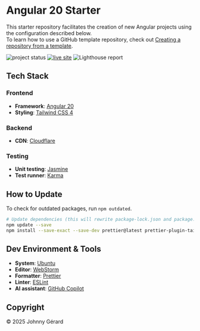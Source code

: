 # Angular 20 Starter

This starter repository facilitates the creation of new Angular projects using the configuration described below.  
To learn how to use a GitHub template repository, check
out [Creating a repository from a template](https://docs.github.com/en/repositories/creating-and-managing-repositories/creating-a-repository-from-a-template).

![project status](https://img.shields.io/badge/status-work_in_progress-red?style=for-the-badge)
[![live site](https://img.shields.io/badge/live_site-blue?style=for-the-badge)](https://starter-angular-20.example.com)
![Lighthouse report](https://img.shields.io/badge/lighthouse-F44B21?style=for-the-badge&logo=lighthouse&logoColor=fff)

## Tech Stack

### Frontend

- **Framework**: [Angular 20](https://angular.dev/)
- **Styling**: [Tailwind CSS 4](https://tailwindcss.com/)

### Backend

- **CDN**: [Cloudflare](https://www.cloudflare.com/)

### Testing

- **Unit testing**: [Jasmine](https://jasmine.github.io/)
- **Test runner**: [Karma](https://karma-runner.github.io/latest/index.html)

## How to Update

To check for outdated packages, run `npm outdated`.

```bash
# Update dependencies (this will rewrite package-lock.json and package.json)
npm update --save
npm install --save-exact --save-dev prettier@latest prettier-plugin-tailwindcss@latest
```

## Dev Environment & Tools

- **System**: [Ubuntu](https://ubuntu.com/desktop)
- **Editor**: [WebStorm](https://www.jetbrains.com/webstorm/)
- **Formatter**: [Prettier](https://prettier.io/)
- **Linter**: [ESLint](https://eslint.org/)
- **AI assistant**: [GitHub Copilot](https://github.com/features/copilot)

## Copyright

© 2025 Johnny Gérard
